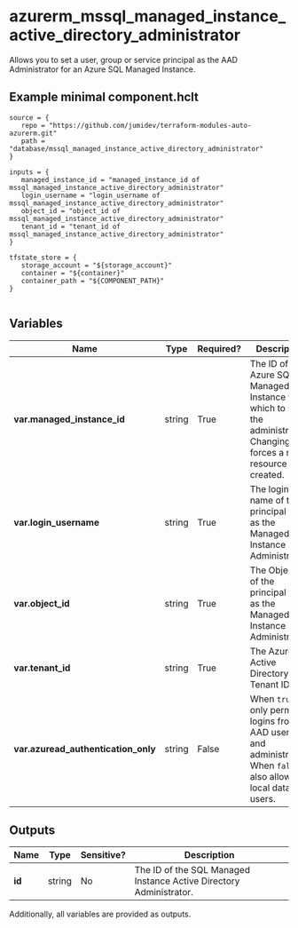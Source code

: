 # azurerm_mssql_managed_instance_active_directory_administrator

Allows you to set a user, group or service principal as the AAD Administrator for an Azure SQL Managed Instance.

## Example minimal component.hclt

```hcl
source = {
   repo = "https://github.com/jumidev/terraform-modules-auto-azurerm.git" 
   path = "database/mssql_managed_instance_active_directory_administrator" 
}

inputs = {
   managed_instance_id = "managed_instance_id of mssql_managed_instance_active_directory_administrator" 
   login_username = "login_username of mssql_managed_instance_active_directory_administrator" 
   object_id = "object_id of mssql_managed_instance_active_directory_administrator" 
   tenant_id = "tenant_id of mssql_managed_instance_active_directory_administrator" 
}

tfstate_store = {
   storage_account = "${storage_account}" 
   container = "${container}" 
   container_path = "${COMPONENT_PATH}" 
}


```

## Variables

| Name | Type | Required? |  Description |
| ---- | ---- | --------- |  ----------- |
| **var.managed_instance_id** | string | True | The ID of the Azure SQL Managed Instance for which to set the administrator. Changing this forces a new resource to be created. | 
| **var.login_username** | string | True | The login name of the principal to set as the Managed Instance Administrator. | 
| **var.object_id** | string | True | The Object ID of the principal to set as the Managed Instance Administrator. | 
| **var.tenant_id** | string | True | The Azure Active Directory Tenant ID. | 
| **var.azuread_authentication_only** | string | False | When `true`, only permit logins from AAD users and administrators. When `false`, also allow local database users. | 



## Outputs

| Name | Type | Sensitive? | Description |
| ---- | ---- | --------- | --------- |
| **id** | string | No  | The ID of the SQL Managed Instance Active Directory Administrator. | 

Additionally, all variables are provided as outputs.
